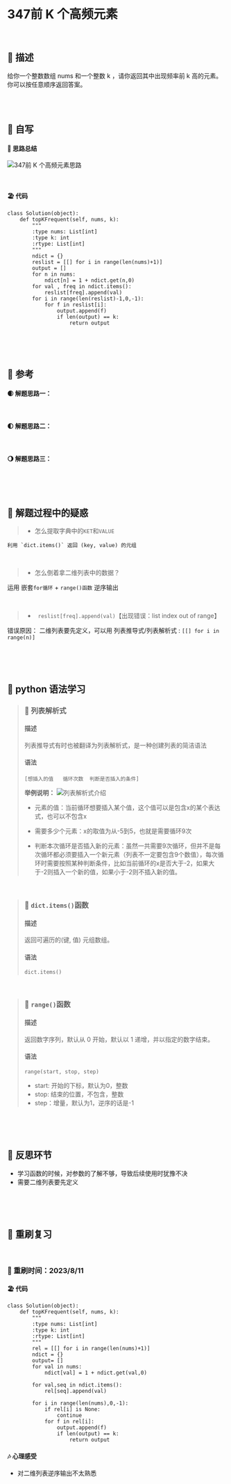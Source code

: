 # 347前 K 个高频元素
<br>

## 🚎 描述
给你一个整数数组 nums 和一个整数 k ，请你返回其中出现频率前 k 高的元素。你可以按任意顺序返回答案。
 
<br>
<br>

## 🛶 自写
#### 🧱 思路总结
![347前 K 个高频元素思路](./../attachments/347前%20K%20个高频元素.png)
 
<br>
 
#### 🏖 代码
```
class Solution(object):
    def topKFrequent(self, nums, k):
        """
        :type nums: List[int]
        :type k: int
        :rtype: List[int]
        """
        ndict = {}
        reslist = [[] for i in range(len(nums)+1)]
        output = []
        for n in nums:
            ndict[n] = 1 + ndict.get(n,0)
        for val , freq in ndict.items():
            reslist[freq].append(val)
        for i in range(len(reslist)-1,0,-1):
            for f in reslist[i]:
                output.append(f)
                if len(output) == k:
                    return output

```
 
<br>
<br>
<br>
 
## 🛫 参考
#### 🌒 解题思路一：
 
<br>
 
#### 🌓 解题思路二：
 
<br>
 
#### 🌖 解题思路三：
 
<br>
<br>
<br>
 
## 🐾 解题过程中的疑惑
 >- 怎么提取字典中的`KET`和`VALUE` 
 
    利用 `dict.items()` 返回 (key, value) 的元组

 <br>

 >- 怎么倒着拿二维列表中的数据？
 
  运用 嵌套`for循环` + `range()函数` 逆序输出

<br>

 >- ` reslist[freq].append(val)`【出现错误：list index out of range】 

 错误原因： 二维列表要先定义，可以用 列表推导式/列表解析式 : 
 ` [[] for i in range(n)]  `
   
   
    

<br>
<br>
<br>
 
## 🍉 python 语法学习
>### 🍇 列表解析式
>#### 描述
>列表推导式有时也被翻译为列表解析式，是一种创建列表的简洁语法
>#### 语法
>`[想插入的值   循环次数  判断是否插入的条件]`
>
>**举例说明：**
>![列表解析式介绍](./../attachments/列表解析式.jpg)
>
>- 元素的值：当前循环想要插入某个值，这个值可以是包含x的某个表达式，也可以不包含x
>
>- 需要多少个元素：x的取值为从-5到5，也就是需要循环9次
>
>- 判断本次循环是否插入新的元素：虽然一共需要9次循环，但并不是每次循环都必须要插入一个新元素（列表不一定要包含9个数值），每次循环时需要按照某种判断条件，比如当前循环的x是否大于-2，如果大于-2则插入一个新的值，如果小于-2则不插入新的值。


 
<br>
 
>### 🍈 `dict.items()`函数
>#### 描述
>   返回可遍历的(键, 值) 元组数组。
>#### 语法
> `dict.items()`
 
<br>
 
>### 🍊 `range()`函数 
>#### 描述
> 返回数字序列，默认从 0 开始，默认以 1 递增，并以指定的数字结束。
>#### 语法
>`range(start, stop, step)`
> - start: 开始的下标，默认为0，整数
> - stop: 结束的位置，不包含，整数
> - step：增量，默认为1，逆序的话是-1
 
 
<br>
<br>
<br>
 
## 🌊 反思环节
- 学习函数的时候，对参数的了解不够，导致后续使用时犹豫不决
- 需要二维列表要先定义


<br>
<br>
<br>

## 🔁 重刷复习
 
<br>
 
### 📅 重刷时间：2023/8/11
#### 🏖 代码
```
class Solution(object):
    def topKFrequent(self, nums, k):
        """
        :type nums: List[int]
        :type k: int
        :rtype: List[int]
        """
        rel = [[] for i in range(len(nums)+1)]
        ndict = {}
        output= []
        for val in nums:
            ndict[val] = 1 + ndict.get(val,0)
        
        for val,seq in ndict.items():
            rel[seq].append(val)
        
        for i in range(len(nums),0,-1):
            if rel[i] is None:
                continue
            for f in rel[i]:
                output.append(f)
                if len(output) == k:
                    return output
```
#### 🎶 心理感受
- 对二维列表逆序输出不太熟悉
 
<br>